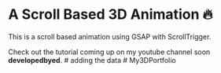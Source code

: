 # A Scroll Based 3D Animation 🔥

This is a scroll based animation using GSAP with ScrollTrigger.

Check out the tutorial coming up on my youtube channel soon **developedbyed**.
#   a d d i n g   t h e   d a t a  
 #   M y 3 D P o r t f o l i o  
 